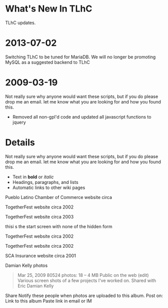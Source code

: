 # What's New In TLhC #

TLhC updates.

# 2013-07-02 #

Switching TLhC to be tuned for MariaDB.  We will no longer be promoting MySQL as a suggested backend to TLhC

# 2009-03-19 #

Not really sure why anyone would want these scripts, but if you do please drop me an email.  let me know what you are looking for and how you found this.
  * Removed all non-gpl'd code and updated all javascript functions to jquery

# Details #

Not really sure why anyone would want these scripts, but if you do please drop me an email.  let me know what you are looking for and how you found this.
  * Text in **bold** or _italic_
  * Headings, paragraphs, and lists
  * Automatic links to other wiki pages

Pueblo Latino Chamber of Commerce website circa

TogetherFest website circa 2002

TogetherFest website circa 2003

thisi s the start screen with none of the hidden form

TogetherFest website circa 2002


TogetherFest website circa 2002

SCA Insurance website circa 2001


Damian Kelly
photos
> Mar 25, 2009
80524
photos: 18 – 4 MB
Public on the web (edit)
Various screen shots of a few projects I've worked on.
Shared with
Eric Damian Kelly

Share
Notify these people when photos are uploaded to this album.
Post on:
Link to this album
Paste link in email or IM